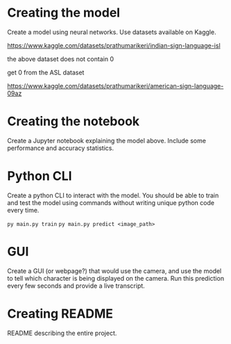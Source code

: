 # Creating the model

Create a model using neural networks.
Use datasets available on Kaggle.

https://www.kaggle.com/datasets/prathumarikeri/indian-sign-language-isl

the above dataset does not contain 0

get 0 from the ASL dataset

https://www.kaggle.com/datasets/prathumarikeri/american-sign-language-09az

# Creating the notebook

Create a Jupyter notebook explaining the model above. Include some performance and accuracy statistics.

# Python CLI

Create a python CLI to interact with the model.
You should be able to train and test the model using commands without writing unique python code every time.

`py main.py train`
`py main.py predict <image_path>`

# GUI

Create a GUI (or webpage?) that would use the camera, and use the model to tell which character is being displayed on the camera.
Run this prediction every few seconds and provide a live transcript.

# Creating README

README describing the entire project.


